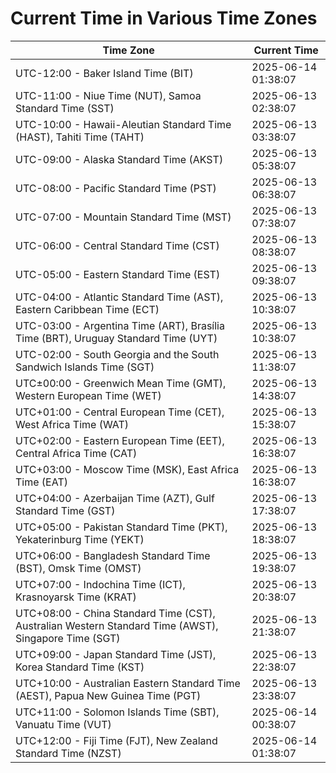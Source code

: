 # Current Time in Various Time Zones

| Time Zone | Current Time |
|-----------|--------------|
| UTC-12:00 - Baker Island Time (BIT) | 2025-06-14 01:38:07 |
| UTC-11:00 - Niue Time (NUT), Samoa Standard Time (SST) | 2025-06-13 02:38:07 |
| UTC-10:00 - Hawaii-Aleutian Standard Time (HAST), Tahiti Time (TAHT) | 2025-06-13 03:38:07 |
| UTC-09:00 - Alaska Standard Time (AKST) | 2025-06-13 05:38:07 |
| UTC-08:00 - Pacific Standard Time (PST) | 2025-06-13 06:38:07 |
| UTC-07:00 - Mountain Standard Time (MST) | 2025-06-13 07:38:07 |
| UTC-06:00 - Central Standard Time (CST) | 2025-06-13 08:38:07 |
| UTC-05:00 - Eastern Standard Time (EST) | 2025-06-13 09:38:07 |
| UTC-04:00 - Atlantic Standard Time (AST), Eastern Caribbean Time (ECT) | 2025-06-13 10:38:07 |
| UTC-03:00 - Argentina Time (ART), Brasília Time (BRT), Uruguay Standard Time (UYT) | 2025-06-13 10:38:07 |
| UTC-02:00 - South Georgia and the South Sandwich Islands Time (SGT) | 2025-06-13 11:38:07 |
| UTC±00:00 - Greenwich Mean Time (GMT), Western European Time (WET) | 2025-06-13 14:38:07 |
| UTC+01:00 - Central European Time (CET), West Africa Time (WAT) | 2025-06-13 15:38:07 |
| UTC+02:00 - Eastern European Time (EET), Central Africa Time (CAT) | 2025-06-13 16:38:07 |
| UTC+03:00 - Moscow Time (MSK), East Africa Time (EAT) | 2025-06-13 16:38:07 |
| UTC+04:00 - Azerbaijan Time (AZT), Gulf Standard Time (GST) | 2025-06-13 17:38:07 |
| UTC+05:00 - Pakistan Standard Time (PKT), Yekaterinburg Time (YEKT) | 2025-06-13 18:38:07 |
| UTC+06:00 - Bangladesh Standard Time (BST), Omsk Time (OMST) | 2025-06-13 19:38:07 |
| UTC+07:00 - Indochina Time (ICT), Krasnoyarsk Time (KRAT) | 2025-06-13 20:38:07 |
| UTC+08:00 - China Standard Time (CST), Australian Western Standard Time (AWST), Singapore Time (SGT) | 2025-06-13 21:38:07 |
| UTC+09:00 - Japan Standard Time (JST), Korea Standard Time (KST) | 2025-06-13 22:38:07 |
| UTC+10:00 - Australian Eastern Standard Time (AEST), Papua New Guinea Time (PGT) | 2025-06-13 23:38:07 |
| UTC+11:00 - Solomon Islands Time (SBT), Vanuatu Time (VUT) | 2025-06-14 00:38:07 |
| UTC+12:00 - Fiji Time (FJT), New Zealand Standard Time (NZST) | 2025-06-14 01:38:07 |
